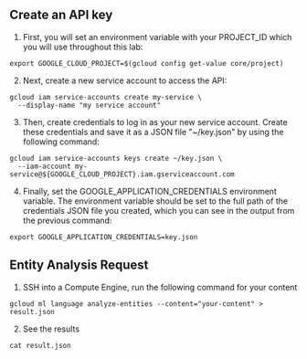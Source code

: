 ## Create an API key

1. First, you will set an environment variable with your PROJECT_ID which you will use throughout this lab:

```shell
export GOOGLE_CLOUD_PROJECT=$(gcloud config get-value core/project)
```

2. Next, create a new service account to access the API:

```shell
gcloud iam service-accounts create my-service \
  --display-name "my service account"
```

3. Then, create credentials to log in as your new service account. Create these credentials and save it as a JSON file "~/key.json" by using the following command:

```shell
gcloud iam service-accounts keys create ~/key.json \
  --iam-account my-service@${GOOGLE_CLOUD_PROJECT}.iam.gserviceaccount.com
```

4. Finally, set the GOOGLE_APPLICATION_CREDENTIALS environment variable. The environment variable should be set to the full path of the credentials JSON file you created, which you can see in the output from the previous command:

```shell
export GOOGLE_APPLICATION_CREDENTIALS=key.json
```

## Entity Analysis Request

1. SSH into a Compute Engine, run the following command for your content
```shell
gcloud ml language analyze-entities --content="your-content" > result.json
```
2. See the results
```shell
cat result.json
```